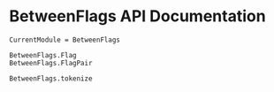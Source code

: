# BetweenFlags API Documentation

```@meta
CurrentModule = BetweenFlags
```

```@docs
BetweenFlags.Flag
BetweenFlags.FlagPair
```

```@docs
BetweenFlags.tokenize
```
